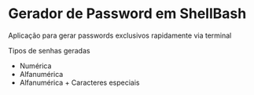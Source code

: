 # Gerador de Password em ShellBash
Aplicação para gerar passwords exclusivos rapidamente via terminal 

Tipos de senhas geradas
 - Numérica
 - Alfanumérica
 - Alfanumérica + Caracteres especiais

